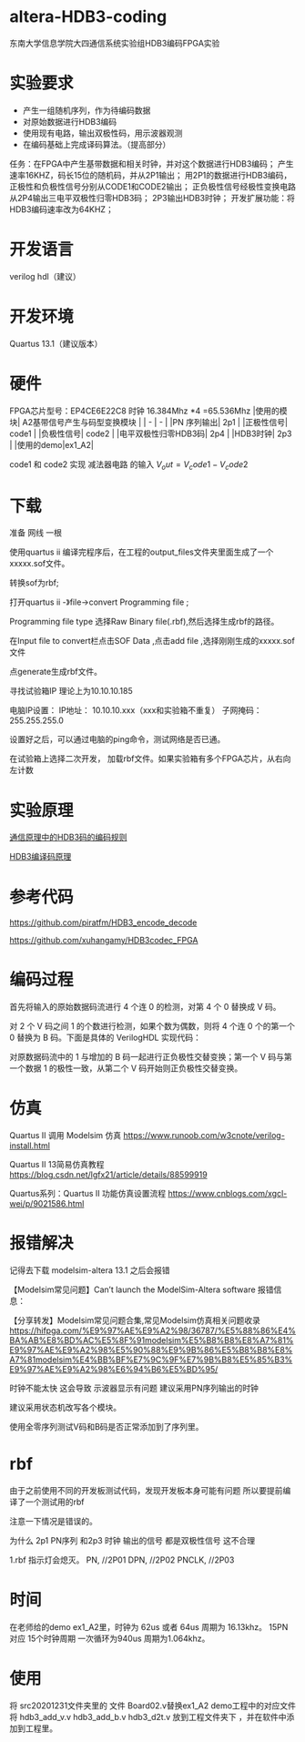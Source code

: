 # altera-HDB3-coding
东南大学信息学院大四通信系统实验组HDB3编码FPGA实验

# 实验要求

- 产生一组随机序列，作为待编码数据
- 对原始数据进行HDB3编码
- 使用现有电路，输出双极性码，用示波器观测
- 在编码基础上完成译码算法。（提高部分）

任务：在FPGA中产生基带数据和相关时钟，并对这个数据进行HDB3编码；
产生速率16KHZ，码长15位的随机码，并从2P1输出；
用2P1的数据进行HDB3编码，正极性和负极性信号分别从CODE1和CODE2输出；
正负极性信号经极性变换电路从2P4输出三电平双极性归零HDB3码；
2P3输出HDB3时钟；
开发扩展功能：将HDB3编码速率改为64KHZ；

# 开发语言
verilog hdl（建议） 

# 开发环境
Quartus 13.1（建议版本）

# 硬件
FPGA芯片型号：EP4CE6E22C8
时钟 16.384Mhz \*4 =65.536Mhz
|使用的模块| A2基带信号产生与码型变换模块 |
| - | - |
|PN 序列输出| 2p1 |
|正极性信号| code1 |
|负极性信号| code2 |
|电平双极性归零HDB3码| 2p4 |
|HDB3时钟| 2p3 |
|使用的demo|ex1_A2|

code1 和 code2 实现 减法器电路 的输入 $` V_out = V_code1 - V_code2 `$
# 下载
准备 网线 一根

使用quartus ii 编译完程序后，在工程的output_files文件夹里面生成了一个xxxxx.sof文件。

转换sof为rbf;

打开quartus ii -》file->convert Programming file ;

Programming file type 选择Raw Binary file(.rbf),然后选择生成rbf的路径。

在Input file to convert栏点击SOF Data ,点击add file ,选择刚刚生成的xxxxx.sof文件

点generate生成rbf文件。

寻找试验箱IP 理论上为10.10.10.185

电脑IP设置：
                    IP地址：   10.10.10.xxx（xxx和实验箱不重复）
                    子网掩码：255.255.255.0

设置好之后，可以通过电脑的ping命令，测试网络是否已通。

在试验箱上选择二次开发， 加载rbf文件。如果实验箱有多个FPGA芯片，从右向左计数

# 实验原理
[通信原理中的HDB3码的编码规则](https://zhuanlan.zhihu.com/p/86177759)

[HDB3编译码原理](https://blog.csdn.net/cfc1243570631/article/details/9078419)
# 参考代码
https://github.com/piratfm/HDB3_encode_decode

https://github.com/xuhangamy/HDB3codec_FPGA

# 编码过程

首先将输入的原始数据码流进行 4 个连 0 的检测，对第 4 个 0 替换成 V 码。

对 2 个 V 码之间 1 的个数进行检测，如果个数为偶数，则将 4 个连 0 个的第一个 0 替换为
B 码。下面是具体的 VerilogHDL 实现代码：

对原数据码流中的 1 与增加的 B 码一起进行正负极性交替变换；第一个 V 码与第一个数据 1 的极性一致，从第二个 V 码开始则正负极性交替变换。

# 仿真

Quartus II 调用 Modelsim 仿真
https://www.runoob.com/w3cnote/verilog-install.html

Quartus II 13简易仿真教程
https://blog.csdn.net/lgfx21/article/details/88599919

Quartus系列：Quartus II 功能仿真设置流程
https://www.cnblogs.com/xgcl-wei/p/9021586.html

# 报错解决
记得去下载 modelsim-altera 13.1
之后会报错 

【Modelsim常见问题】Can’t launch the ModelSim-Altera software
报错信息：

【分享转发】Modelsim常见问题合集,常见Modelsim仿真相关问题收录  
https://hifpga.com/%E9%97%AE%E9%A2%98/36787/%E5%88%86%E4%BA%AB%E8%BD%AC%E5%8F%91modelsim%E5%B8%B8%E8%A7%81%E9%97%AE%E9%A2%98%E5%90%88%E9%9B%86%E5%B8%B8%E8%A7%81modelsim%E4%BB%BF%E7%9C%9F%E7%9B%B8%E5%85%B3%E9%97%AE%E9%A2%98%E6%94%B6%E5%BD%95/

时钟不能太快 这会导致 示波器显示有问题 建议采用PN序列输出的时钟

建议采用状态机改写各个模块。

使用全零序列测试V码和B码是否正常添加到了序列里。
# rbf

由于之前使用不同的开发板测试代码，发现开发板本身可能有问题 所以要提前编译了一个测试用的rbf

注意一下情况是错误的。

为什么 2p1 PN序列 和2p3 时钟 输出的信号 都是双极性信号 这不合理

1.rbf 
指示灯会熄灭。 
PN,           //2P01
DPN,          //2P02
PNCLK,        //2P03

# 时间

在老师给的demo ex1_A2里，时钟为 62us 或者 64us 周期为 16.13khz。
15PN 对应 15个时钟周期 一次循环为940us 周期为1.064khz。

# 使用

将 src20201231文件夹里的 文件 
Board02.v替换ex1_A2 demo工程中的对应文件
将 hdb3_add_v.v hdb3_add_b.v hdb3_d2t.v 放到工程文件夹下 ，并在软件中添加到工程里。
